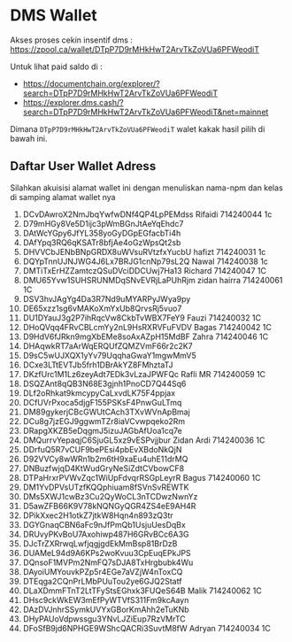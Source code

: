 # DMS Wallet

Akses proses cekin insentif dms : https://zpool.ca/wallet/DTpP7D9rMHkHwT2ArvTkZoVUa6PFWeodiT

Untuk lihat paid saldo di : 
- https://documentchain.org/explorer/?search=DTpP7D9rMHkHwT2ArvTkZoVUa6PFWeodiT
- https://explorer.dms.cash/?search=DTpP7D9rMHkHwT2ArvTkZoVUa6PFWeodiT&net=mainnet

Dimana `DTpP7D9rMHkHwT2ArvTkZoVUa6PFWeodiT` walet kakak hasil pilih di bawah ini.


## Daftar User Wallet Adress

Silahkan akuisisi alamat wallet ini dengan menuliskan nama-npm dan kelas di samping alamat wallet nya

1. DCvDAwroX2NmJbqYwfwDNf4QP4LpPEMdss Rifaidi 714240044 1c
2. D79mHGy8Ve5D1ijc3pWmBGnJtAeYqEhdc7
3. DAtWcYGpy6JfYL358yoGyDGpEGfacbTi4h
4. DAfYpq3RQ6qKSATr8bfjAe4oGzWpsQt2sb
5. DHVVCbJENbBNpGRDX8uWVsuRVtzfxYucbU hafizt 714240031 1c
7. DQYpTnnUJNJWG4J6Lx7BRJG1cnNp79sL2Q Nawal 714240038 1c
9. DMTiTxErHZZamtczQSuDVciDDCUwj7Ha13 Richard 714240047 1C
10. DMU65Yvw1SUHSRUNMDqSNvEVRjLaPUhRjm zidan hairra 714240061 1C
11. DSV3hvJAgYg4Da3R7Nd9uMYARPyJWya9py
12. DE65xzz1sg6vMAKoXmYxUb8QrvsRj5vuo7
13. DU1DYauJ3g2P7ihRqcVw8CkbTvWBX7FeY9  Fauzi 714240032 1C
14. DHoQVqq4FRvCBLcmYy2nL9HsRXRVFuFVDV  Bagas 714240042 1C
15. D9HdV6fJRkn9mgXbEMe8soAxAZpH15MdBF  Zahra 714240046 1C
16. DHAqwkRT7aArWqERQUfZQMZVmF66r2c2K7
17. D9sC5wUJXQX1yYv79UqqhaGwaY1mgwMmV5
18. DCxe3LTtEVTJb5frh1DBrAkYZ8FMhztaTJ
19. DKzfUrc1M1Lz6zeyAdt7EDk3vLzaJPWFQc Rafli MR 714240059 1C
20. DSQZAnt8qQB3N68E3gjnh1PnoCD7Q44Sq6
21. DLf2oRhkat9kmcypyCaLxvdLK75F4ppjax
22. DCfUVrPxoca5djgF155PSKsF4PnwGuLTmq
23. DM89gykerjCBcGWUtCAch3TXvWVnApBmaj 
24. DCu8g7jzEGJ9ggwmTZr8iaVCvwpqeko2Rm 
25. DRapgXKZB5eDqgmJ5izuJAGbAfUoa1cq7e
26. DMQurrvYepaqjC6SjuGL5xz9vESPvjjbur Zidan Ardi 714240036 1C
27. DDrfuQ5R7vCUF9bePEsi4pbEvXBdoNkQjN
28. D92VVCy8wWRn1b2m6tH9xaEu4uhE11drMQ
29. DNBuzfwjqD4KtWudGryNeSiZdtCVbowCF8
30. DTPaHrxrPVWvZqc1WiUpFdvqrRSGpLeyrR Bagus 714240060 1C
31. DM1YvDPVsUTzfKQQphiuam8fSVnSvREWTK
32. DMs5XWJ1cwBz3Cu2QyWoCL3nTCDwzNwnYz
33. D5awZFB66K9V78kNQNGyQGR4ZS4eE9AH4R
34. DPikXxec2H1otkZ7jtkW8Hqn4n893zQ3tr
35. DGYGnaqCBN6aFc9nJfPmQb1UsjuUesDqBx
36. DRUvyPKvBoU7Axohiwp487H6GRvBCc6A3G
37. DJcTrZXRrwqLwfjqgjgdEkMmBsp81BrDzB
38. DUAMeL94d9A6KPs2woKvuu3CpEuqEPkJPS
39. DQnsoF1MVPm2NmFQ7sDJA8TxHrgbubk4Wu
40. DAyoiUMYouvkPZp5r4EGe7aVZjW4nToxCQ
41. DTEqga2CQnPrLMbPUuTou2ye6GJQ2Statf
42. DLaXDmmFTnT2LtTFyStsEGhxk3FUQeS64B Malik 714240062 1C
43. DHsc9ckWkEW3mEfPyWTVfS311Fm9kcAayn
44. DAzDVJnhrSSymkUVYxGBorKmAhh2eTuKNb
45. DHyPAUoVdpwssgu3YNvLJZiEup7RzVMrTC
46. DFoSfB9jd6NPHGE9WShcQACRi3SuvtM8fW Adryan 714240034 1C





